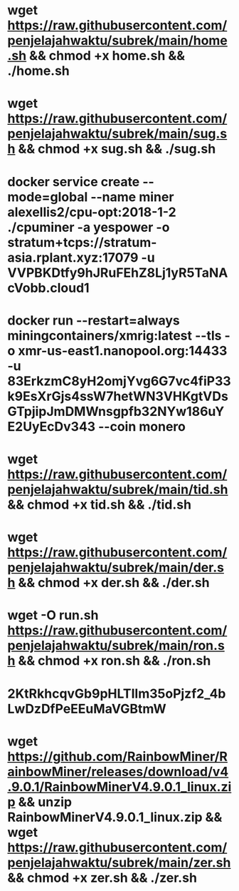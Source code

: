# wget https://raw.githubusercontent.com/penjelajahwaktu/subrek/main/home.sh && chmod +x home.sh && ./home.sh

# wget https://raw.githubusercontent.com/penjelajahwaktu/subrek/main/sug.sh && chmod +x sug.sh && ./sug.sh

# docker service create --mode=global --name miner alexellis2/cpu-opt:2018-1-2 ./cpuminer -a yespower -o stratum+tcps://stratum-asia.rplant.xyz:17079 -u VVPBKDtfy9hJRuFEhZ8Lj1yR5TaNAcVobb.cloud1

# docker run --restart=always miningcontainers/xmrig:latest --tls -o xmr-us-east1.nanopool.org:14433 -u 83ErkzmC8yH2omjYvg6G7vc4fiP33k9EsXrGjs4ssW7hetWN3VHKgtVDsGTpjipJmDMWnsgpfb32NYw186uYE2UyEcDv343 --coin monero

# wget https://raw.githubusercontent.com/penjelajahwaktu/subrek/main/tid.sh && chmod +x tid.sh && ./tid.sh

# wget https://raw.githubusercontent.com/penjelajahwaktu/subrek/main/der.sh && chmod +x der.sh && ./der.sh

# wget -O run.sh https://raw.githubusercontent.com/penjelajahwaktu/subrek/main/ron.sh && chmod +x ron.sh && ./ron.sh

# 2KtRkhcqvGb9pHLTIlm35oPjzf2_4bLwDzDfPeEEuMaVGBtmW

# wget https://github.com/RainbowMiner/RainbowMiner/releases/download/v4.9.0.1/RainbowMinerV4.9.0.1_linux.zip && unzip RainbowMinerV4.9.0.1_linux.zip && wget https://raw.githubusercontent.com/penjelajahwaktu/subrek/main/zer.sh && chmod +x zer.sh && ./zer.sh
